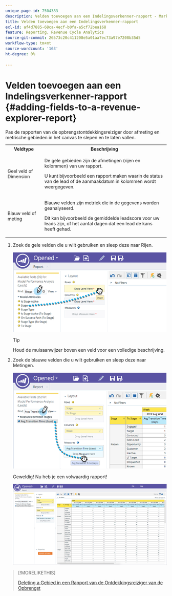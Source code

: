 ```yaml
---
unique-page-id: 7504383
description: Velden toevoegen aan een Indelingsverkenner-rapport - Marketo Docs - Productdocumentatie
title: Velden toevoegen aan een Indelingsverkenner-rapport
exl-id: af4d7885-68ca-4ecf-b0fa-a5cf72bea168
feature: Reporting, Revenue Cycle Analytics
source-git-commit: 26573c20c411208e5a01aa7ec73a97e7208b35d5
workflow-type: tm+mt
source-wordcount: '163'
ht-degree: 0%

---
```


# Velden toevoegen aan een Indelingsverkenner-rapport {#adding-fields-to-a-revenue-explorer-report}

Pas de rapporten van de opbrengstontdekkingsreiziger door afmeting en metrische gebieden in het canvas te slepen en te laten vallen.

<table>
 <tbody>
  <tr>
   <th>Veldtype</th>
   <th>Beschrijving</th>
  </tr>
  <tr>
   <td>Geel veld of Dimension</td>
   <td><p>De gele gebieden zijn de afmetingen (rijen en kolommen) van uw rapport.</p><p>U kunt bijvoorbeeld een rapport maken waarin de status van de lead of de aanmaakdatum in kolommen wordt weergegeven.</p></td>
  </tr>
  <tr>
   <td>Blauw veld of meting</td>
   <td><p>Blauwe velden zijn metriek die in de gegevens worden geanalyseerd.</p><p>Dit kan bijvoorbeeld de gemiddelde leadscore voor uw leads zijn, of het aantal dagen dat een lead de kans heeft gehad.</p></td>
  </tr>
 </tbody>
</table>

1. Zoek de gele velden die u wilt gebruiken en sleep deze naar Rijen.

   ![](assets/image2015-3-24-15-3a22-3a34.png)

   >[!TIP]
   >
   >Houd de muisaanwijzer boven een veld voor een volledige beschrijving.

1. Zoek de blauwe velden die u wilt gebruiken en sleep deze naar Metingen.

   ![](assets/image2015-3-24-15-3a53-3a5.png)

   Geweldig! Nu heb je een volwaardig rapport!

   ![](assets/image2015-3-24-15-3a55-3a7.png)

>[!MORELIKETHIS]
>
>[ Deleting a Gebied in een Rapport van de Ontdekkingsreiziger van de Opbrengst ](/help/marketo/product-docs/reporting/revenue-cycle-analytics/revenue-explorer/deleting-a-field-in-a-revenue-explorer-report.md)

